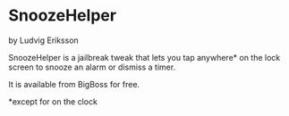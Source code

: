 # SnoozeHelper
by Ludvig Eriksson

SnoozeHelper is a jailbreak tweak that lets you tap anywhere* on the lock screen to snooze an alarm or dismiss a timer.

It is available from BigBoss for free.

*except for on the clock
